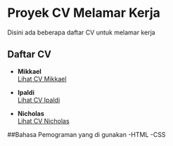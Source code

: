 # Proyek CV Melamar Kerja

Disini ada beberapa daftar CV untuk melamar kerja 

## Daftar CV

- **Mikkael**  
  [Lihat CV Mikkael](https://milas1818.github.io/Project/mikkael.html)

- **Ipaldi**  
  [Lihat CV Ipaldi](https://milas1818.github.io/Project/ipaldi.html)

- **Nicholas**  
  [Lihat CV Nicholas](https://milas1818.github.io/Project/nicholas.html)

##Bahasa Pemograman yang di gunakan
-HTML
-CSS

